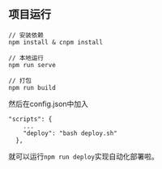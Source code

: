 ## 项目运行

```
// 安装依赖
npm install & cnpm install

// 本地运行
npm run serve

// 打包
npm run build
```

然后在config.json中加入

```
"scripts": {
	...
    "deploy": "bash deploy.sh"
  },
```

就可以运行`npm run deploy`实现自动化部署啦。
